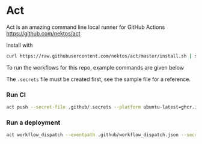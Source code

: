 # Act

Act is an amazing command line local runner for GitHub Actions  
https://github.com/nektos/act

Install with

```bash
curl https://raw.githubusercontent.com/nektos/act/master/install.sh | sudo bash
```

To run the workflows for this repo, example commands are given below

The `.secrets` file must be created first, see the sample file for a reference.

### Run CI

```bash
act push --secret-file .github/.secrets --platform ubuntu-latest=ghcr.io/benc-uk/act-runner:java
```

### Run a deployment

```bash
act workflow_dispatch --eventpath .github/workflow_dispatch.json --secret-file .github/.secrets --platform ubuntu-latest=ghcr.io/benc-uk/act-runner:java
```
